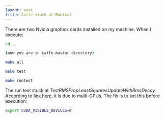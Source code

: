 ```yaml
---
layout: post
title: Caffe stuck at Runtest
---
```


There are two Nvidia graphics cards installed on my machine. When I execute:

```bash
cd ..

(now you are in caffe-master directory)

make all

make test

make runtest
```

The run test stuck at *TestRMSPropLeastSquaresUpdateWithRmsDecay*. According to [link here](https://github.com/BVLC/caffe/issues/3109), it is due to multi-GPUs. The fix is to set this before execution:
```bash
export CUDA_VISIBLE_DEVICES=0
```